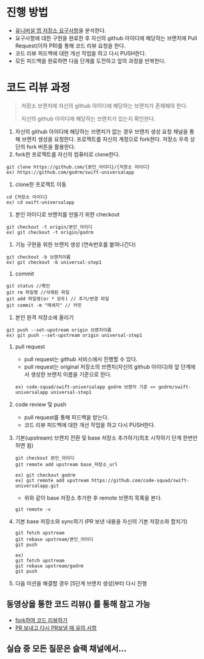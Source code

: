# 진행 방법

- [유니버설 앱 저장소 요구사항](https://nextstep.camp/courses/-Kv6Po9QBOUw9ZzXzI5m/-KvW9bxuUcmm2g2e-xH6/lessons)을 분석한다.
- 요구사항에 대한 구현을 완료한 후 자신의 github 아이디에 해당하는 브랜치에 Pull Request(이하 PR)를 통해 코드 리뷰 요청을 한다.
- 코드 리뷰 피드백에 대한 개선 작업을 하고 다시 PUSH한다.
- 모든 피드백을 완료하면 다음 단계를 도전하고 앞의 과정을 반복한다.

# 코드 리뷰 과정

> 저장소 브랜치에 자신의 github 아이디에 해당하는 브랜치가 존재해야 한다.
>
> 자신의 github 아이디에 해당하는 브랜치가 있는지 확인한다.

1. 자신의 github 아이디에 해당하는 브랜치가 없는 경우 브랜치 생성 요청 채널을 통해 브랜치 생성을 요청한다.
   프로젝트를 자신의 계정으로 fork한다. 저장소 우측 상단의 fork 버튼을 활용한다.
2. fork한 프로젝트를 자신의 컴퓨터로 clone한다.

```
git clone https://github.com/{본인_아이디}/{저장소 아이디}
ex) https://github.com/godrm/swift-universalapp
```

1. clone한 프로젝트 이동

```
cd {저장소 아이디}
ex) cd swift-universalapp
```

1. 본인 아이디로 브랜치를 만들기 위한 checkout

```
git checkout -t origin/본인_아이디
ex) git checkout -t origin/godrm
```

1. 기능 구현을 위한 브랜치 생성 (연속번호를 붙여나간다)

```
git checkout -b 브랜치이름
ex) git checkout -b universal-step1
```

1. commit

```
git status //확인
git rm 파일명 //삭제된 파일
git add 파일명(or * 모두) // 추가/변경 파일
git commit -m "메세지" // 커밋
```

1. 본인 원격 저장소에 올리기

```
git push --set-upstream origin 브랜치이름
ex) git push --set-upstream origin universal-step1
```

1. pull request

   - pull request는 github 서비스에서 진행할 수 있다.
   - pull request는 original 저장소의 브랜치(자신의 github 아이디)와 앞 단계에서 생성한 브랜치 이름을 기준으로 한다.

   ```
   ex) code-squad/swift-universalapp godrm 브랜치 기준 => godrm/swift-universalapp universal-step1
   ```

2. code review 및 push

   - pull request를 통해 피드백을 받는다.
   - 코드 리뷰 피드백에 대한 개선 작업을 하고 다시 PUSH한다.

3. 기본(upstream) 브랜치 전환 및 base 저장소 추가하기(최초 시작하기 단계 한번만 하면 됨)

   ```
   git checkout 본인_아이디
   git remote add upstream base_저장소_url

   ex) git checkout godrm
   ex) git remote add upstream https://github.com/code-squad/swift-universalapp.git
   ```

   - 위와 같이 base 저장소 추가한 후 remote 브랜치 목록을 본다.

   ```
   git remote -v
   ```

4. 기본 base 저장소와 sync하기 (PR 보낸 내용을 자신의 기본 저장소와 합치기)

   ```
   git fetch upstream
   git rebase upstream/본인_아이디
   git push

   ex) 
   git fetch upstream
   git rebase upstream/godrm
   git push
   ```

5. 다음 미션을 해결할 경우 [5단계 브랜치 생성]부터 다시 진행

## 동영상을 통한 코드 리뷰() 를 통해 참고 가능

- [fork하여 코드 리뷰하기](https://www.youtube.com/watch?v=ZSZoaG0PqLg) 
- [PR 보내고 다시 PR보낼 때 유의 사항](https://www.youtube.com/watch?v=CbLNbCUsh5c)

## 실습 중 모든 질문은 슬랙 채널에서...